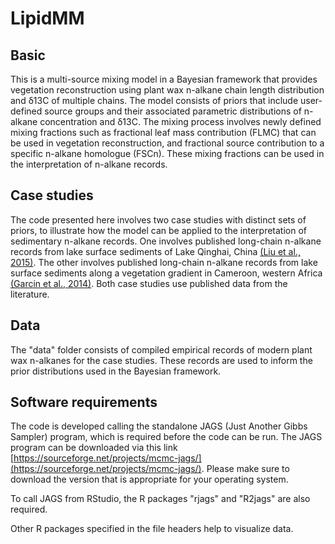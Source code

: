 # LipidMM

## Basic
This is a multi-source mixing model in a Bayesian framework that provides vegetation reconstruction using plant wax n-alkane chain length distribution and δ13C of multiple chains. The model consists of priors that include user-defined source groups and their associated parametric distributions of n-alkane concentration and δ13C. The mixing process involves newly defined mixing fractions such as fractional leaf mass contribution (FLMC) that can be used in vegetation reconstruction, and fractional source contribution to a specific n-alkane homologue (FSCn). These mixing fractions can be used in the interpretation of n-alkane records.

## Case studies
The code presented here involves two case studies with distinct sets of priors, to illustrate how the model can be applied to the interpretation of sedimentary n-alkane records. One involves published long-chain n-alkane records from lake surface sediments of Lake Qinghai, China [(Liu et al., 2015)](https://doi.org/10.1016/j.orggeochem.2015.03.017). The other involves published long-chain n-alkane records from lake surface sediments along a vegetation gradient in Cameroon, western Africa [(Garcin et al., 2014)](https://doi.org/10.1016/j.gca.2014.07.004). Both case studies use published data from the literature.

## Data
The "data" folder consists of compiled empirical records of modern plant wax n-alkanes for the case studies. These records are used to inform the prior distributions used in the Bayesian framework.

## Software requirements
The code is developed calling the standalone JAGS (Just Another Gibbs Sampler) program, which is required before the code can be run. The JAGS program can be downloaded via this link [https://sourceforge.net/projects/mcmc-jags/](https://sourceforge.net/projects/mcmc-jags/). Please make sure to download the version that is appropriate for your operating system.

To call JAGS from RStudio, the R packages "rjags" and "R2jags" are also required.

Other R packages specified in the file headers help to visualize data.
